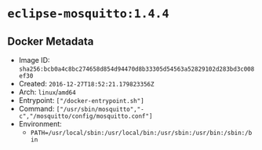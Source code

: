 # `eclipse-mosquitto:1.4.4`

## Docker Metadata

- Image ID: `sha256:bcb0a4c8bc274658d854d94470d8b33305d54563a52829102d283bd3c008ef30`
- Created: `2016-12-27T18:52:21.179823356Z`
- Arch: `linux`/`amd64`
- Entrypoint: `["/docker-entrypoint.sh"]`
- Command: `["/usr/sbin/mosquitto","-c","/mosquitto/config/mosquitto.conf"]`
- Environment:
  - `PATH=/usr/local/sbin:/usr/local/bin:/usr/sbin:/usr/bin:/sbin:/bin`
